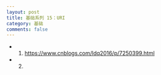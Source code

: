 ```yaml
---
layout: post
title: 基础系列 15：URI
category: 基础
comments: false
---
```


* 01. <https://www.cnblogs.com/ldq2016/p/7250399.html>
* 02. 
 
 
 
 
 
 
 
 
 
 
 
 
 
 
 
 
 
 
 
 
 
 
 
 
 
 
 
 